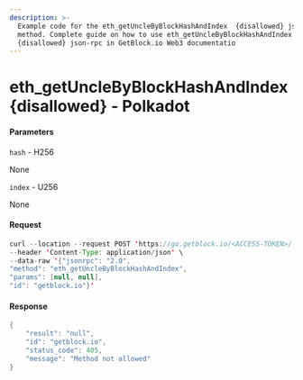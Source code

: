 ```yaml
---
description: >-
  Example code for the eth_getUncleByBlockHashAndIndex  {disallowed} json-rpc
  method. Сomplete guide on how to use eth_getUncleByBlockHashAndIndex 
  {disallowed} json-rpc in GetBlock.io Web3 documentatio
---
```


# eth\_getUncleByBlockHashAndIndex {disallowed} - Polkadot

#### Parameters

`hash` - H256

None

`index` - U256

None

#### Request

```java
curl --location --request POST 'https://go.getblock.io/<ACCESS-TOKEN>/' \
--header 'Content-Type: application/json' \ 
--data-raw '{"jsonrpc": "2.0",
"method": "eth_getUncleByBlockHashAndIndex",
"params": [null, null],
"id": "getblock.io"}'
```

#### Response

```java
{
    "result": "null",
    "id": "getblock.io",
    "status_code": 405,
    "message": "Method not allowed"
}
```
